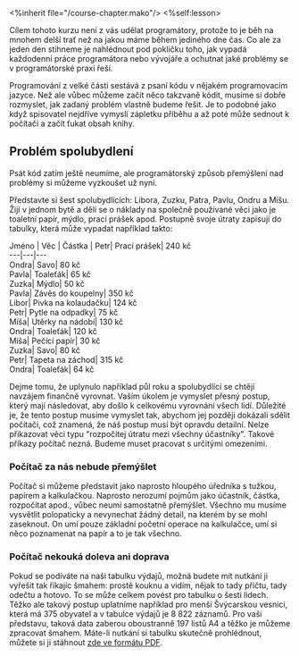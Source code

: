 <%inherit file="/course-chapter.mako"/> <%self:lesson>

Cílem tohoto kurzu není z vás udělat programátory, protože to je běh na mnohem
delší trať než na jakou máme během jediného dne čas. Co ale za jeden den
stihneme je nahlédnout pod pokličku toho, jak vypadá každodenní práce
programátora nebo vývojáře a ochutnat jaké problémy se v programátorské praxi
řeší.

Programování z velké části sestává z psaní kódu v nějakém programovacím
jazyce. Než ale vůbec můžeme začít něco takzvaně kódit, musíme si dobře
rozmyslet, jak zadaný problém vlastně budeme řešit. Je to podobné jako když
spisovatel nejdříve vymyslí zápletku příběhu a až poté může sednout k počítači
a začít ťukat obsah knihy.

## Problém spolubydlení

Psát kód zatím ještě neumíme, ale programátorský způsob přemýšlení nad
problémy si můžeme vyzkoušet už nyní.

Představte si šest spolubydlících: Libora, Zuzku, Patra, Pavlu, Ondru a Míšu.
Žijí v jednom bytě a dělí se o náklady na společně používané věci jako je
toaletní papír, mýdlo, prací prášek apod. Postupně svoje útraty zapisují do
tabulky, která může vypadat například takto:

Jméno | Věc | Částka | Petr| Prací prášek| 240 kč  
---|---|---  
Ondra| Savo| 80 kč  
Pavla| Toaleťák| 65 kč  
Zuzka| Mýdlo| 50 kč  
Pavla| Závěs do koupelny| 350 kč  
Libor| Pivka na kolaudačku| 124 kč  
Petr| Pytle na odpadky| 75 kč  
Míša| Utěrky na nádobí| 130 kč  
Ondra| Toaleťák| 120 kč  
Míša| Pečící papír| 30 kč  
Zuzka| Savo| 80 kč  
Petr| Tapeta na záchod| 315 kč  
Ondra| Toaleťák| 64 kč  
  
Dejme tomu, že uplynulo například půl roku a spolubydlící se chtějí navzájem
finančně vyrovnat. Vaším úkolem je vymyslet přesný postup, který mají
následovat, aby došlo k celkovému vyrovnání všech lidí. Důležité je, že tento
postup musíme vymyslet tak, abychom jej později dokázali sdělit počítači, což
znamená, že náš postup musí být opravdu detailní. Nelze přikazovat věci typu
"rozpočítej útratu mezi všechny účastníky". Takové příkazy počítač nezná.
Budeme muset pracovat s určitými omezeními.

### Počítač za nás nebude přemýšlet

Počítač si můžeme představit jako naprosto hloupého úředníka s tužkou, papírem
a kalkulačkou. Naprosto nerozumí pojmům jako účastník, částka, rozpočítat
apod., vůbec neumí samostatně přemýšlet. Všechno mu musíme vysvětlit
polopaticky a nevynechat žádný detail, na kterém by se mohl zaseknout. On umí
pouze základní početní operace na kalkulačce, umí si něco poznamenat na papír
a to je tak všechno.

### Počítač nekouká doleva ani doprava

Pokud se podíváte na naši tabulku výdajů, možná budete mít nutkání ji vyřešit
tak říkajíc šmahem: prostě kouknu a vidím, nějak to tady přičtu, tady odečtu a
hotovo. To se může celkem povést pro tabulku o šesti lidech. Těžko ale takový
postup uplatníme například pro menší Švýcarskou vesnici, která má 375 obyvatel
a v tabulce výdajů je 8 822 záznamů. Pro vaši představu, taková data zaberou
oboustranně 197 listů A4 a těžko je můžeme zpracovat šmahem. Máte-li nutkání
si tabulku skutečně prohlédnout, můžete si ji stáhnout [zde ve formátu
PDF](/download/intro-to-progr/tabulka.pdf).

